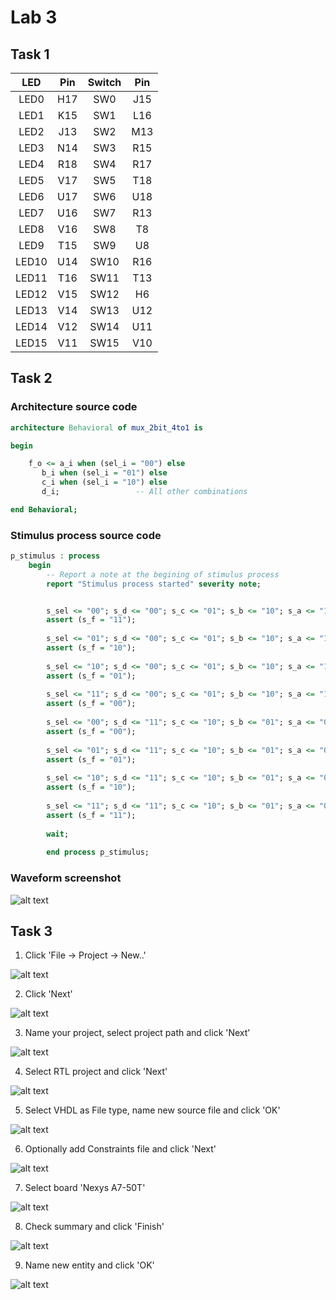 # Lab 3

## Task 1

| **LED** | **Pin** | **Switch** | **Pin** | 
| :-: | :-: | :-: | :-: |
| LED0 | H17 | SW0 | J15 |
| LED1 | K15 | SW1 | L16 |
| LED2 | J13 | SW2 | M13 |
| LED3 | N14 | SW3 | R15 |
| LED4 | R18 | SW4 | R17 |
| LED5 | V17 | SW5 | T18 |
| LED6 | U17 | SW6 | U18 |
| LED7 | U16 | SW7 | R13 |
| LED8 | V16 | SW8 | T8 |
| LED9 | T15 | SW9 | U8 |
| LED10 | U14 | SW10 | R16 |
| LED11 | T16 | SW11 | T13 |
| LED12 | V15 | SW12 | H6 |
| LED13 | V14 | SW13 | U12 |
| LED14 | V12 | SW14 | U11 |
| LED15 | V11 | SW15 | V10 |

## Task 2

### Architecture source code

```vhdl
architecture Behavioral of mux_2bit_4to1 is

begin

    f_o <= a_i when (sel_i = "00") else
       b_i when (sel_i = "01") else
       c_i when (sel_i = "10") else
       d_i;                 -- All other combinations        

end Behavioral;
```

### Stimulus process source code

```vhdl
p_stimulus : process
    begin
        -- Report a note at the begining of stimulus process
        report "Stimulus process started" severity note;


		s_sel <= "00"; s_d <= "00"; s_c <= "01"; s_b <= "10"; s_a <= "11"; wait for 100 ns;
		assert (s_f = "11");
		
		s_sel <= "01"; s_d <= "00"; s_c <= "01"; s_b <= "10"; s_a <= "11"; wait for 100 ns;
		assert (s_f = "10");
        
        s_sel <= "10"; s_d <= "00"; s_c <= "01"; s_b <= "10"; s_a <= "11"; wait for 100 ns;
		assert (s_f = "01");
		
		s_sel <= "11"; s_d <= "00"; s_c <= "01"; s_b <= "10"; s_a <= "11"; wait for 100 ns;
		assert (s_f = "00");
		
		s_sel <= "00"; s_d <= "11"; s_c <= "10"; s_b <= "01"; s_a <= "00"; wait for 100 ns;
		assert (s_f = "00");	
		
		s_sel <= "01"; s_d <= "11"; s_c <= "10"; s_b <= "01"; s_a <= "00"; wait for 100 ns;
		assert (s_f = "01");
		
		s_sel <= "10"; s_d <= "11"; s_c <= "10"; s_b <= "01"; s_a <= "00"; wait for 100 ns;
		assert (s_f = "10");
		
		s_sel <= "11"; s_d <= "11"; s_c <= "10"; s_b <= "01"; s_a <= "00"; wait for 100 ns;
		assert (s_f = "11");
		
		wait;	
		
		end process p_stimulus;
```

### Waveform screenshot

![alt text][waveform]

## Task 3

1. Click 'File -> Project -> New..'

![alt text][pic1]

2. Click 'Next'

![alt text][pic2]

3. Name your project, select project path and click 'Next'

![alt text][pic3]

4. Select RTL project and click 'Next'

![alt text][pic4]

5. Select VHDL as File type, name new source file and click 'OK'

![alt text][pic5]

6. Optionally add Constraints file and click 'Next'

![alt text][pic6]

7. Select board 'Nexys A7-50T'

![alt text][pic7]

8. Check summary and click 'Finish'

![alt text][pic8]

9. Name new entity and click 'OK'

![alt text][pic9]


[waveform]: https://github.com/vitoo420/Digital-electronics-1/blob/main/Labs/03-vivado/Img/waveform.png "Waveform"
[pic1]: https://github.com/vitoo420/Digital-electronics-1/blob/main/Labs/03-vivado/Img/1.png "1"
[pic2]: https://github.com/vitoo420/Digital-electronics-1/blob/main/Labs/03-vivado/Img/2.png "2"
[pic3]: https://github.com/vitoo420/Digital-electronics-1/blob/main/Labs/03-vivado/Img/3.png "3"
[pic4]: https://github.com/vitoo420/Digital-electronics-1/blob/main/Labs/03-vivado/Img/4.png "4"
[pic5]: https://github.com/vitoo420/Digital-electronics-1/blob/main/Labs/03-vivado/Img/5.png "5"
[pic6]: https://github.com/vitoo420/Digital-electronics-1/blob/main/Labs/03-vivado/Img/6.png "6"
[pic7]: https://github.com/vitoo420/Digital-electronics-1/blob/main/Labs/03-vivado/Img/7.png "7"
[pic8]: https://github.com/vitoo420/Digital-electronics-1/blob/main/Labs/03-vivado/Img/8.png "8"
[pic9]: https://github.com/vitoo420/Digital-electronics-1/blob/main/Labs/03-vivado/Img/9.png "9"